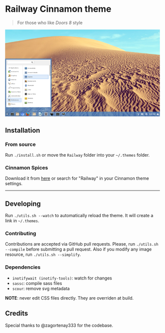 # Railway Cinnamon theme
> For those who like _Doors 8_ style

[![](screenshot.png)][repo]

## Installation
### From source
Run `./install.sh` or move the `Railway` folder into your `~/.themes` folder.

### Cinnamon Spices
Download it from [here][spices] or search for "Railway" in your Cinnamon theme settings.

---
## Developing
Run `./utils.sh --watch` to automatically reload the theme. It will create a link in `~/.themes`.

### Contributing
Contributions are accepted via GitHub pull requests. Please, run `./utils.sh --compile` before submitting a pull request. Also if you modify any image resource, run `./utils.sh --simplify`.

### Dependencies
* `inotifywait (inotify-tools)`: watch for changes
* `sassc`: compile sass files
* `scour`: remove svg metadata

**NOTE**: never edit CSS files directly. They are overriden at build.

## Credits
Special thanks to @zagortenay333 for the codebase.

[repo]: https://github.com/germanfr/railway-cinnamon
[spices]: https://cinnamon-spices.linuxmint.com/themes
